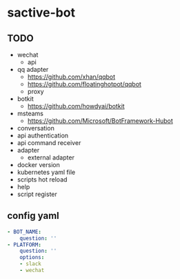 # sactive-bot

## TODO
- wechat
  - api
- qq adapter
  - https://github.com/xhan/qqbot
  - https://github.com/floatinghotpot/qqbot
  - proxy
- botkit
  - https://github.com/howdyai/botkit
- msteams
  - https://github.com/Microsoft/BotFramework-Hubot
- conversation
- api authentication
- api command receiver
- adapter
  - external adapter
- docker version
- kubernetes yaml file
- scripts hot reload
- help
- script register

## config yaml
```yml
- BOT_NAME:
    question: ''
- PLATFORM:
    question: ''
    options:
    - slack
    - wechat
```
